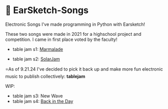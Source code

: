 # 🎵 EarSketch-Songs
Electronic Songs I've made programming in Python with Earsketch!

These two songs were made in 2021 for a highschool project and competition. I came in first place voted by the faculty!

- table jam s1: [Marmalade](https://earsketch.gatech.edu/earsketch2/?sharing=hP-bpLOzr-XG9wZWSTosGw)

- table jam s2: [SolarJam](https://earsketch.gatech.edu/earsketch2/?sharing=UPixan2njk6qIdx8eU5Sog)

⭐As of 9.21.24 I've decided to pick it back up and make more fun electronic music to publish collectively: **tablejam**

WIP: 
- table jam s3: New Wave
- table jam s4: [Back in the Day](https://earsketch.gatech.edu/earsketch2/?sharing=VW4vR3tabG6qGeB4R99ADg)
